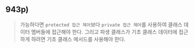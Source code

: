 ## 943p)
> 가능하다면 ```protected 접근 제어```보다 ```private 접근 제어```를 사용하여 클래스 데이터 멤버들에 접근해야 한다. 그리고 파생 클래스가 기초 클래스 데이터에 접근하게 하려면 기초 클래스 메서드를 사용해야 한다.